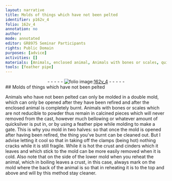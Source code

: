 ```yaml
---
layout: narrative
title: Molds of things which have not been pelted
identifier: p162v_4
folio: 162v_4
annotation: no
author:
mode: annotated
editor: GR8975 Seminar Participants
rights: Public Domain
purposes: [advice]
activities: []
materials: [Animals, enclosed animal, Animals with bones or scales, quicksilver]
tools: [feather pipe]
---
```


 <div class="folio" align="center">- - - - - <a href="http://gallica.bnf.fr/ark:/12148/btv1b10500001g/f330.item" target="_blank"><img src="https://cu-mkp.github.io/GR8975-edition/assets/photo-icon.png" alt="folio image: " style="display:inline-block; margin-bottom:-3px;"/>162v_4</a> - - - - - </div> 
## Molds of things which have not been pelted

 
<span class="material">Animals</span> who have not been pelted can only be molded in a double mold, which can only be opened after they have been refired and after the <span class="material">enclosed animal</span> is completely burnt. <span class="material">Animals with bones or scales</span> which are not reducible to powder thus remain in calcined pieces which will never removed from the cast, however much bellowing or whatever amount of <span class="material">quicksilver</span> is put in, or by using a <span class="tool">feather pipe</span> while molding to make a gate. This is why you mold in two halves: so that once the mold is opened after having been refired, the thing you've burnt can be cleaned out. But I advise letting it cool so that in taking off the clamps (being hot) nothing cracks while it is still fragile. While it is hot the crust and cinders which it leaves and which stick to the mold can be more easily removed when it is cold. Also note that on the side of the lower mold when you reheat the animal, which in boiling leaves a crust, in this case, always mark on the mold where the back of the animal is so that in reheating it is to the top and above and will by this method stay cleaner.
 